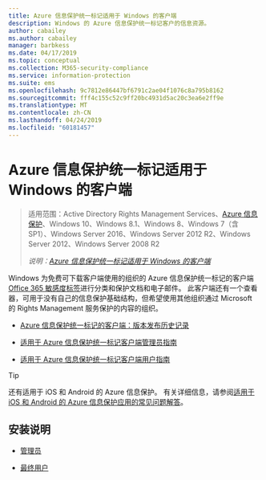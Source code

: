 ```yaml
---
title: Azure 信息保护统一标记适用于 Windows 的客户端
description: Windows 的 Azure 信息保护统一标记客户的信息资源。
author: cabailey
ms.author: cabailey
manager: barbkess
ms.date: 04/17/2019
ms.topic: conceptual
ms.collection: M365-security-compliance
ms.service: information-protection
ms.suite: ems
ms.openlocfilehash: 9c7812e86447bf6791c2ae04f1076c8a795b8162
ms.sourcegitcommit: fff4c155c52c9ff20bc4931d5ac20c3ea6e2ff9e
ms.translationtype: MT
ms.contentlocale: zh-CN
ms.lasthandoff: 04/24/2019
ms.locfileid: "60181457"
---
```

# <a name="azure-information-protection-unified-labeling-client-for-windows"></a>Azure 信息保护统一标记适用于 Windows 的客户端

>适用范围：Active Directory Rights Management Services、[Azure 信息保护](https://azure.microsoft.com/pricing/details/information-protection)、Windows 10、Windows 8.1、Windows 8、Windows 7（含 SP1）、Windows Server 2016、Windows Server 2012 R2、Windows Server 2012、Windows Server 2008 R2
>
> *说明：[Azure 信息保护统一标记适用于 Windows 的客户端](../faqs.md#whats-the-difference-between-the-azure-information-protection-client-and-the-azure-information-protection-unified-labeling-client)*

Windows 为免费可下载客户端使用的组织的 Azure 信息保护统一标记的客户端[Office 365 敏感度标签](https://docs.microsoft.com/Office365/SecurityCompliance/sensitivity-labels)进行分类和保护文档和电子邮件。 此客户端还有一个查看器，可用于没有自己的信息保护基础结构，但希望使用其他组织通过 Microsoft 的 Rights Management 服务保护的内容的组织。

- [Azure 信息保护统一标记的客户端：版本发布历史记录](unifiedlabelingclient-version-release-history.md)

- [适用于 Azure 信息保护统一标记客户端管理员指南](clientv2-admin-guide.md)

- [适用于 Azure 信息保护统一标记客户端用户指南](clientv2-user-guide.md)

> [!TIP]
> 还有适用于 iOS 和 Android 的 Azure 信息保护。 有关详细信息，请参阅[适用于 iOS 和 Android 的 Azure 信息保护应用的常见问题解答](mobile-app-faq.md)。

## <a name="install-instructions"></a>安装说明

- [管理员](clientv2-admin-guide-install.md)

- [最终用户](install-unifiedlabelingclient-app.md)
